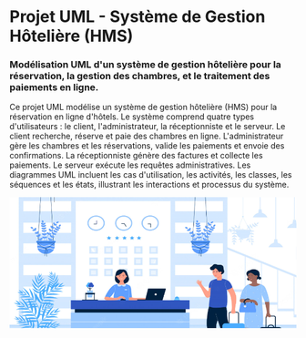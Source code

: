 # Projet UML - Système de Gestion Hôtelière (HMS)
### Modélisation UML d'un système de gestion hôtelière pour la réservation, la gestion des chambres, et le traitement des paiements en ligne.

Ce projet UML modélise un système de gestion hôtelière (HMS) pour la réservation en ligne d'hôtels. Le système comprend quatre types d'utilisateurs : le client, l'administrateur, la réceptionniste et le serveur. Le client recherche, réserve et paie des chambres en ligne. L'administrateur gère les chambres et les réservations, valide les paiements et envoie des confirmations. La réceptionniste génère des factures et collecte les paiements. Le serveur exécute les requêtes administratives. Les diagrammes UML incluent les cas d'utilisation, les activités, les classes, les séquences et les états, illustrant les interactions et processus du système.

![HMS](HMS.png)
